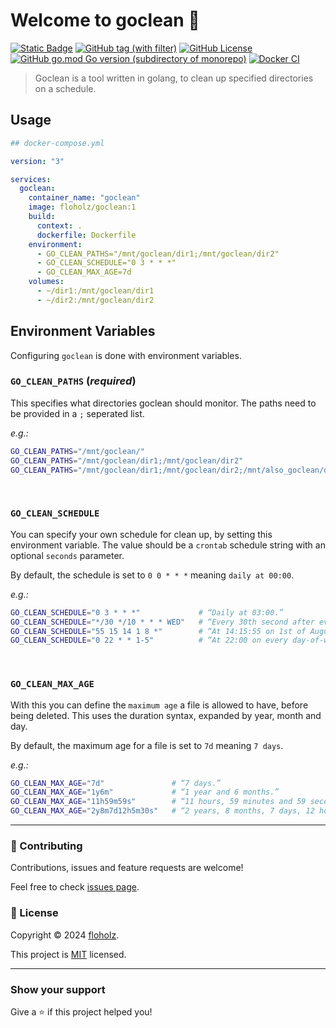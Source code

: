# Welcome to goclean 👋
[![Static Badge](https://img.shields.io/badge/-GitHub-%23161b22?logo=github)](https://github.com/floholz/goclean)
[![GitHub tag (with filter)](https://img.shields.io/github/v/release/floholz/goclean?label=latest)](https://github.com/floholz/goclean/releases/latest)
[![GitHub License](https://img.shields.io/github/license/floholz/goclean)](./LICENSE)
[![GitHub go.mod Go version (subdirectory of monorepo)](https://img.shields.io/github/go-mod/go-version/floholz/goclean?logo=go&labelColor=gray&label=%20)](https://go.dev/dl/)
[![Docker CI](https://github.com/floholz/goclean/actions/workflows/docker-ci.yml/badge.svg)](https://github.com/floholz/goclean/actions/workflows/docker-ci.yml)



> Goclean is a tool written in golang, to clean up specified directories on a schedule. 

## Usage

```yaml
## docker-compose.yml

version: "3"

services:
  goclean:
    container_name: "goclean"
    image: floholz/goclean:1
    build:
      context: .
      dockerfile: Dockerfile
    environment:
      - GO_CLEAN_PATHS="/mnt/goclean/dir1;/mnt/goclean/dir2"
      - GO_CLEAN_SCHEDULE="0 3 * * *"
      - GO_CLEAN_MAX_AGE=7d
    volumes:
      - ~/dir1:/mnt/goclean/dir1
      - ~/dir2:/mnt/goclean/dir2
```

## Environment Variables

Configuring `goclean` is done with environment variables.

### `GO_CLEAN_PATHS` (_required_)
This specifies what directories goclean should monitor. The paths need to be provided in a `;` seperated list.

_e.g.:_
```bash
GO_CLEAN_PATHS="/mnt/goclean/"
GO_CLEAN_PATHS="/mnt/goclean/dir1;/mnt/goclean/dir2"
GO_CLEAN_PATHS="/mnt/goclean/dir1;/mnt/goclean/dir2;/mnt/also_goclean/dir3"
```
<br>

### `GO_CLEAN_SCHEDULE`
You can specify your own schedule for clean up, by setting this environment variable. The value should be a `crontab` 
schedule string with an optional `seconds` parameter.

By default, the schedule is set to `0 0 * * *` meaning `daily at 00:00`.

_e.g.:_
```bash
GO_CLEAN_SCHEDULE="0 3 * * *"             # “Daily at 03:00.”
GO_CLEAN_SCHEDULE="*/30 */10 * * * WED"   # “Every 30th second after every 10th minute on Wednesday.”
GO_CLEAN_SCHEDULE="55 15 14 1 8 *"        # “At 14:15:55 on 1st of August.”
GO_CLEAN_SCHEDULE="0 22 * * 1-5"          # “At 22:00 on every day-of-week from Monday through Friday.”
```
<br>

### `GO_CLEAN_MAX_AGE`
With this you can define the `maximum age` a file is allowed to have, before being deleted.
This uses the duration syntax, expanded by year, month and day.

By default, the maximum age for a file is set to `7d` meaning `7 days`.

_e.g.:_
```bash
GO_CLEAN_MAX_AGE="7d"               # “7 days.”
GO_CLEAN_MAX_AGE="1y6m"             # “1 year and 6 months.”
GO_CLEAN_MAX_AGE="11h59m59s"        # “11 hours, 59 minutes and 59 seconds.”
GO_CLEAN_MAX_AGE="2y8m7d12h5m30s"   # “2 years, 8 months, 7 days, 12 hours, 5 minutes and 30 seconds.”
```

---

### 🤝 Contributing

Contributions, issues and feature requests are welcome!

Feel free to check [issues page](https://github.com/floholz/goclean/issues).


### 📝 License

Copyright © 2024 [floholz](https://github.com/floholz).

This project is [MIT](./LICENSE) licensed.

---

### Show your support

Give a ⭐ if this project helped you!